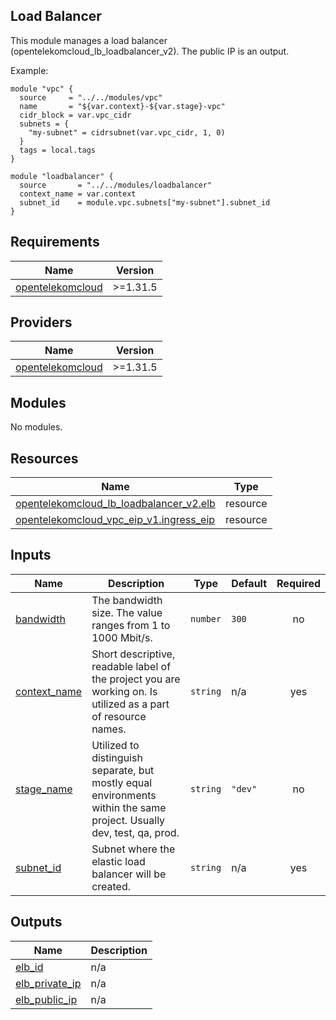 ## Load Balancer

This module manages a load balancer (opentelekomcloud_lb_loadbalancer_v2). The public IP is an output.

Example:
```
module "vpc" {
  source     = "../../modules/vpc"
  name       = "${var.context}-${var.stage}-vpc"
  cidr_block = var.vpc_cidr
  subnets = {
    "my-subnet" = cidrsubnet(var.vpc_cidr, 1, 0)
  }
  tags = local.tags
}

module "loadbalancer" {
  source       = "../../modules/loadbalancer"
  context_name = var.context
  subnet_id    = module.vpc.subnets["my-subnet"].subnet_id
}
```

<!-- BEGIN_TF_DOCS -->
## Requirements

| Name | Version |
|------|---------|
| <a name="requirement_opentelekomcloud"></a> [opentelekomcloud](#requirement\_opentelekomcloud) | >=1.31.5 |

## Providers

| Name | Version |
|------|---------|
| <a name="provider_opentelekomcloud"></a> [opentelekomcloud](#provider\_opentelekomcloud) | >=1.31.5 |

## Modules

No modules.

## Resources

| Name | Type |
|------|------|
| [opentelekomcloud_lb_loadbalancer_v2.elb](https://registry.terraform.io/providers/opentelekomcloud/opentelekomcloud/latest/docs/resources/lb_loadbalancer_v2) | resource |
| [opentelekomcloud_vpc_eip_v1.ingress_eip](https://registry.terraform.io/providers/opentelekomcloud/opentelekomcloud/latest/docs/resources/vpc_eip_v1) | resource |

## Inputs

| Name | Description | Type | Default | Required |
|------|-------------|------|---------|:--------:|
| <a name="input_bandwidth"></a> [bandwidth](#input\_bandwidth) | The bandwidth size. The value ranges from 1 to 1000 Mbit/s. | `number` | `300` | no |
| <a name="input_context_name"></a> [context\_name](#input\_context\_name) | Short descriptive, readable label of the project you are working on. Is utilized as a part of resource names. | `string` | n/a | yes |
| <a name="input_stage_name"></a> [stage\_name](#input\_stage\_name) | Utilized to distinguish separate, but mostly equal environments within the same project. Usually dev, test, qa, prod. | `string` | `"dev"` | no |
| <a name="input_subnet_id"></a> [subnet\_id](#input\_subnet\_id) | Subnet where the elastic load balancer will be created. | `string` | n/a | yes |

## Outputs

| Name | Description |
|------|-------------|
| <a name="output_elb_id"></a> [elb\_id](#output\_elb\_id) | n/a |
| <a name="output_elb_private_ip"></a> [elb\_private\_ip](#output\_elb\_private\_ip) | n/a |
| <a name="output_elb_public_ip"></a> [elb\_public\_ip](#output\_elb\_public\_ip) | n/a |
<!-- END_TF_DOCS -->

